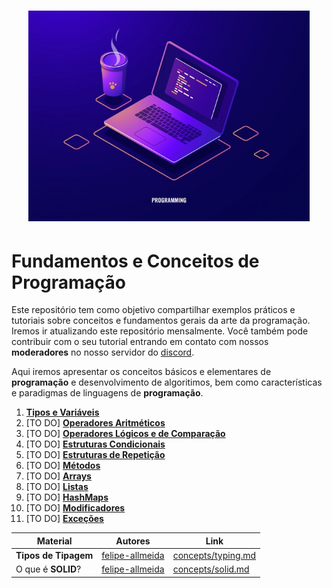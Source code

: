 <h1 align="center">
  <img src="/Images/concepts.jpg" alt="Concepts" width="450px" />
</h1>

# Fundamentos e Conceitos de Programação

Este repositório tem como objetivo compartilhar exemplos práticos e tutoriais sobre conceitos e fundamentos gerais da arte da programação.
Iremos ir atualizando este repositório mensalmente. Você também pode contribuir com o seu tutorial entrando em contato com nossos **moderadores** no nosso servidor do [discord](https://discord.gg/FvkzVcr).
<br>

Aqui iremos apresentar os conceitos básicos e elementares de **programação** e desenvolvimento de algoritimos, bem como características e paradigmas de linguagens de **programação**.

1. [**Tipos e Variáveis**](https://github.com/Pampa-Devs/concepts/blob/master/Fundamentals/variables.md)
2. [TO DO] [**Operadores Aritméticos**]()
3. [TO DO] [**Operadores Lógicos e de Comparação**]()
4. [TO DO] [**Estruturas Condicionais**]()
5. [TO DO] [**Estruturas de Repetição**]()
6. [TO DO] [**Métodos**]()
7. [TO DO] [**Arrays**]()
8. [TO DO] [**Listas**]()
9. [TO DO] [**HashMaps**]()
10. [TO DO] [**Modificadores**]()
11. [TO DO] [**Exceções**]()



Material | Autores | Link
------- | ------- | -------
**Tipos de Tipagem** | [felipe-allmeida](https://github.com/felipe-allmeida) | [concepts/typing.md](https://github.com/Pampa-Devs/concepts/blob/master/Concepts/typing.md)
O que é **SOLID**? | [felipe-allmeida](https://github.com/felipe-allmeida) | [concepts/solid.md](https://github.com/Pampa-Devs/concepts/blob/master/Concepts/solid.md)
